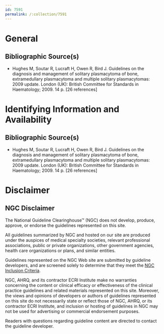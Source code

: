 ```yaml
---
id: 7591
permalink: /:collection/7591
---
```


# General

## Bibliographic Source(s)

- Hughes M, Soutar R, Lucraft H, Owen R, Bird J. Guidelines on the diagnosis and management of solitary plasmacytoma of bone, extramedullary plasmacytoma and multiple solitary plasmacytomas: 2009 update. London (UK): British Committee for Standards in Haematology; 2009. 14 p. [26 references]

# Identifying Information and Availability

## Bibliographic Source(s)

- Hughes M, Soutar R, Lucraft H, Owen R, Bird J. Guidelines on the diagnosis and management of solitary plasmacytoma of bone, extramedullary plasmacytoma and multiple solitary plasmacytomas: 2009 update. London (UK): British Committee for Standards in Haematology; 2009. 14 p. [26 references]

# Disclaimer

## NGC Disclaimer

The National Guideline Clearinghouse™ (NGC) does not develop, produce, approve, or endorse the guidelines represented on this site.

All guidelines summarized by NGC and hosted on our site are produced under the auspices of medical specialty societies, relevant professional associations, public or private organizations, other government agencies, health care organizations or plans, and similar entities.

Guidelines represented on the NGC Web site are submitted by guideline developers, and are screened solely to determine that they meet the [NGC Inclusion Criteria](/help-and-about/summaries/inclusion-criteria).

NGC, AHRQ, and its contractor ECRI Institute make no warranties concerning the content or clinical efficacy or effectiveness of the clinical practice guidelines and related materials represented on this site. Moreover, the views and opinions of developers or authors of guidelines represented on this site do not necessarily state or reflect those of NGC, AHRQ, or its contractor ECRI Institute, and inclusion or hosting of guidelines in NGC may not be used for advertising or commercial endorsement purposes.

Readers with questions regarding guideline content are directed to contact the guideline developer.

